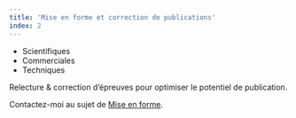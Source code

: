 ```yaml
---
title: 'Mise en forme et correction de publications'
index: 2
---
```


- Scientifiques
- Commerciales
- Techniques

Relecture & correction d’épreuves pour optimiser le potentiel de publication.

Contactez-moi au sujet de [Mise en forme](mailto:info@glyneltconsultant.fr?subject=Mise%20en%20Forme&body=Tapez%20%0Avotre%20message%20ici%0A).
